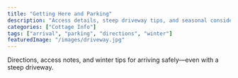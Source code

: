 ```yaml
---
title: "Getting Here and Parking"
description: "Access details, steep driveway tips, and seasonal considerations."
categories: ["Cottage Info"]
tags: ["arrival", "parking", "directions", "winter"]
featuredImage: "/images/driveway.jpg"
---
```


Directions, access notes, and winter tips for arriving safely—even with a steep driveway. 